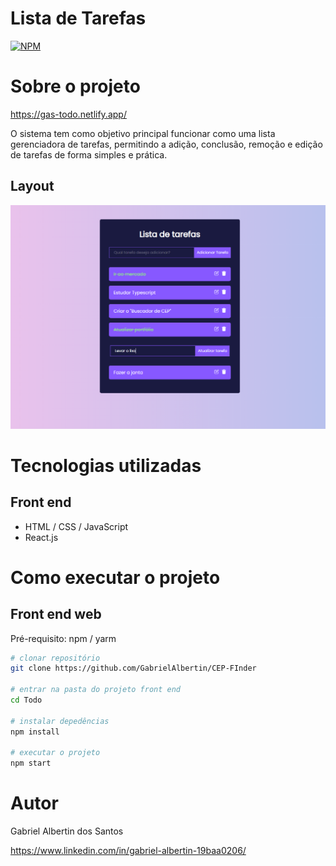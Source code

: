 # Lista de Tarefas

[![NPM](https://img.shields.io/npm/l/react)](https://github.com/GabrielAlbertin/Todo/blob/master/LICENCE)

# Sobre o projeto

https://gas-todo.netlify.app/

O sistema tem como objetivo principal funcionar como uma lista gerenciadora de tarefas, permitindo a adição, conclusão, remoção e edição de tarefas de forma simples e prática.

## Layout
![Layout](https://github.com/GabrielAlbertin/Todo/blob/master/src/assets/todo.png)

# Tecnologias utilizadas
## Front end
- HTML / CSS / JavaScript
- React.js

# Como executar o projeto
## Front end web
Pré-requisito: npm / yarm

```bash
# clonar repositório
git clone https://github.com/GabrielAlbertin/CEP-FInder

# entrar na pasta do projeto front end
cd Todo

# instalar depedências
npm install

# executar o projeto
npm start
```

# Autor

Gabriel Albertin dos Santos

https://www.linkedin.com/in/gabriel-albertin-19baa0206/
